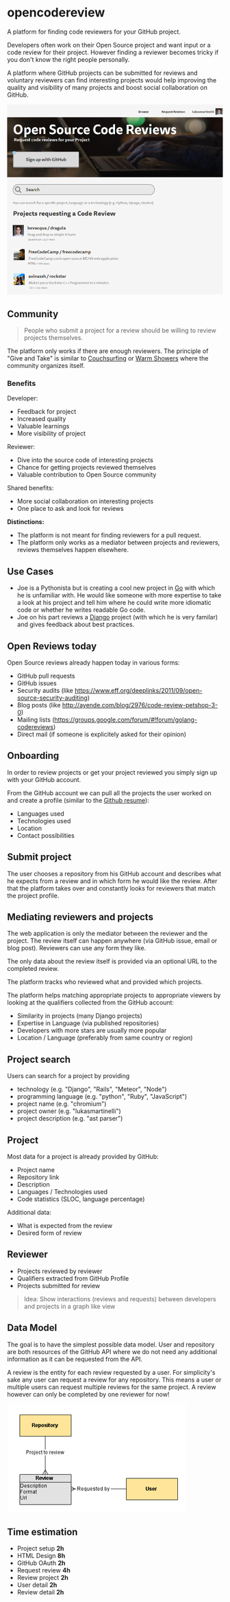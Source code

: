 # opencodereview

A platform for finding code reviewers for your GitHub project.

Developers often work on their Open Source project and want
input or a code review for their project.
However finding a reviewer becomes tricky if you don't know
the right people personally.

A platform where GitHub projects can be submitted for reviews
and voluntary reviewers can find interesting projects
would help improving the quality and visibility
of many projects and boost social collaboration on GitHub.

![Mockup](screenshot.png)

## Community

> People who submit a project
  for a review should be willing
  to review projects themselves.

The platform only works if there are enough reviewers.
The principle of "Give and Take" is similar to
[Couchsurfing](https://www.couchsurfing.com/) or
[Warm Showers](https://www.warmshowers.org/) where the
community organizes itself.

### Benefits

Developer:
- Feedback for project
- Increased quality
- Valuable learnings
- More visibility of project

Reviewer:
- Dive into the source code of interesting projects
- Chance for getting projects reviewed themselves
- Valuable contribution to Open Source community

Shared benefits:
- More social collaboration on interesting projects
- One place to ask and look for reviews

**Distinctions:**

- The platform is not meant for finding reviewers for a pull request.
- The platform only works as a mediator between projects and reviewers,
  reviews themselves happen elsewhere.

## Use Cases

- Joe is a Pythonista but is creating a cool new project in
  [Go](https://golang.org/)
  with which he is unfamiliar with.
  He would like someone with more expertise to take a look at his
  project and tell him where he could write more idiomatic code
  or whether he writes readable Go code.
- Joe on his part reviews a [Django](https://www.djangoproject.com/)
  project (with which he is very familar)
  and gives feedback about best practices.

## Open Reviews today

Open Source reviews already happen today in various forms:

- GitHub pull requests
- GitHub issues
- Security audits (like https://www.eff.org/deeplinks/2011/09/open-source-security-auditing)
- Blog posts (like http://ayende.com/blog/2976/code-review-petshop-3-0)
- Mailing lists (https://groups.google.com/forum/#!forum/golang-codereviews)
- Direct mail (if someone is explicitely asked for their opinion)

## Onboarding

In order to review projects or get your project reviewed
you simply sign up with your GitHub account.

From the GitHub account we can pull all the projects
the user worked on and create a profile
(similar to the [Github resume](https://resume.github.io/)):

- Languages used
- Technologies used
- Location
- Contact possibilities

## Submit project

The user chooses a repository from his GitHub account and
describes what he expects from a review and in which form
he would like the review.
After that the platform takes over and constantly looks for
reviewers that match the project profile.

## Mediating reviewers and projects

The web application is only the mediator between
the reviewer and the project. The review itself can happen
anywhere (via GitHub issue, email or blog post).
Reviewers can use any form they like.

The only data about the review itself is provided via an optional URL
to the completed review.

The platform tracks who reviewed what and provided which projects.

The platform helps matching appropriate projects to
appropriate viewers by looking at the qualifiers collected
from the GitHub account:

- Similarity in projects (many Django projects)
- Expertise in Language (via published repositories)
- Developers with more stars are usually more popular
- Location / Language (preferably from same country or region)

## Project search

Users can search for a project by providing
- technology (e.g. "Django", "Rails", "Meteor", "Node")
- programming language (e.g. "python", "Ruby", "JavaScript")
- project name (e.g. "chromium")
- project owner (e.g. "lukasmartinelli")
- project description (e.g. "ast parser")

## Project

Most data for a project is already provided by GitHub:

- Project name
- Repository link
- Description
- Languages / Technologies used
- Code statistics (SLOC, language percentage)

Additional data:

- What is expected from the review
- Desired form of review

## Reviewer

- Projects reviewed by reviewer
- Qualifiers extracted from GitHub Profile
- Projects submitted for review

> Idea: Show interactions (reviews and requests) between
  developers and projects in a graph like view

## Data Model

The goal is to have the simplest possible data model.
User and repository are both resources of the GitHub API where
we do not need any additional information as it can be requested
from the API.

A review is the entity for each review requested by a user.
For simplicity's sake any user can request a review for any repository.
This means a user or multiple users can request multiple reviews for the same project.
A review however can only be completed by one reviewer for now!

![Data model](model.png)

## Time estimation

- Project setup **2h**
- HTML Design **8h**
- GitHub OAuth **2h**
- Request review **4h**
- Review project **2h**
- User detail **2h**
- Review detail **2h**
